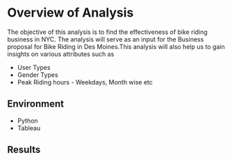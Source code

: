 # Overview of Analysis
 The objective of this analysis is to find the effectiveness of bike riding business in NYC. The analysis will serve as an input for the Business proposal for Bike Riding in Des Moines.This analysis will also help us to gain insights on various attributes such as
 - User Types
 - Gender Types 
 - Peak Riding hours - Weekdays, Month wise etc
 
 ##  Environment
 - Python
 - Tableau
 
 ## Results
 
 
 
 
 
 
 
 
 
